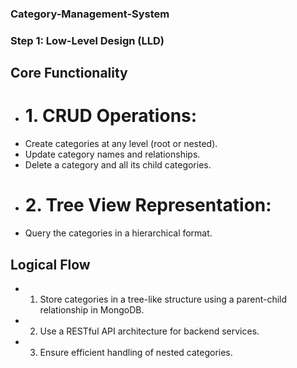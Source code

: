 ### Category-Management-System

### Step 1: Low-Level Design (LLD)
## Core Functionality
- # 1. CRUD Operations:
 - Create categories at any level (root or nested).
 - Update category names and relationships.
 - Delete a category and all its child categories.
- # 2. Tree View Representation:
 - Query the categories in a hierarchical format.
## Logical Flow
 - 1. Store categories in a tree-like structure using a parent-child relationship in MongoDB.
 - 2. Use a RESTful API architecture for backend services.
 - 3. Ensure efficient handling of nested categories.